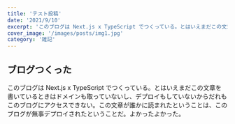 ```yaml
---
title: 'テスト投稿'
date: '2021/9/10'
excerpt: 'このブログは Next.js x TypeScript でつくっている。とはいえまだこの文章を書いているときはドメインも取っていないし、デプロイもしていないからだれもこのブログにアクセスできない。この文章が誰かに読まれたということは、このブログが無事デプロイされたということだ。'
cover_image: '/images/posts/img1.jpg'
category: '雑記'
---
```


## ブログつくった
このブログは Next.js x TypeScript でつくっている。とはいえまだこの文章を書いているときはドメインも取っていないし、デプロイもしていないからだれもこのブログにアクセスできない。この文章が誰かに読まれたということは、このブログが無事デプロイされたということだ。よかったよかった。
